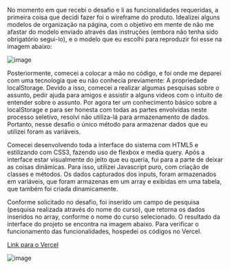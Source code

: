 No momento em que recebi o desafio e li as funcionalidades requeridas, a primeira coisa que decidi fazer foi o wireframe do produto.
Idealizei alguns modelos de organização na página, com o objetivo em mente de não me afastar do modelo enviado através das instruções (embora não tenha sido obrigatório segui-lo), e o modelo que eu escolhi para reproduzir foi esse na imagem abaixo:

![image](https://user-images.githubusercontent.com/78186370/122292002-df010100-cecb-11eb-9eda-521a6ffffcd1.png)

Posteriormente, comecei a colocar a mão no código, e foi onde me deparei com uma tecnologia que eu não conhecia previamente: A propriedade localStorage.
Devido a isso, comecei a realizar algumas pesquisas sobre o assunto, pedir ajuda para amigos e assistir a alguns videos com o intuito de entender sobre o assunto. Por agora ter um conhecimento básico sobre a localStorage e para ser honesta com todas as partes envolvidas neste processo seletivo, resolvi não utiliza-lá para armazenamento de dados. Portanto, nesse desafio o único método para armazenar dados que eu utilizei foram as variáveis.

Comecei desenvolvendo toda a interface do sistema com HTML5 e estilizando com CSS3, fazendo uso de flexbox e media query.
Após a interface estar visualmente do jeito que eu queria, fui para a parte de deixar as coisas dinâmicas. Para isso, utilizei Javascript puro, com criação de classes e métodos.
Os dados capturados dos inputs, foram armazenados em variáveis, que foram armazenas em um array e exibidas em uma tabela, que também foi criada dinamicamente.

Conforme solicitado no desafio, foi inserido um campo de pesquisa (pesquisa realizada através do nome do curso), que retorna os dados inseridos no array, conforme o nome do curso selecionado.
O resultado da interface do projeto se encontra na imagem abaixo. 
Para verificar o funcionamento das funcionalidades, hospedei os códigos no Vercel.

[Link para o Vercel](https://desafio-allyhub.vercel.app/)

![image](https://user-images.githubusercontent.com/78186370/122293315-47041700-cecd-11eb-9afb-671db19738e5.png)


